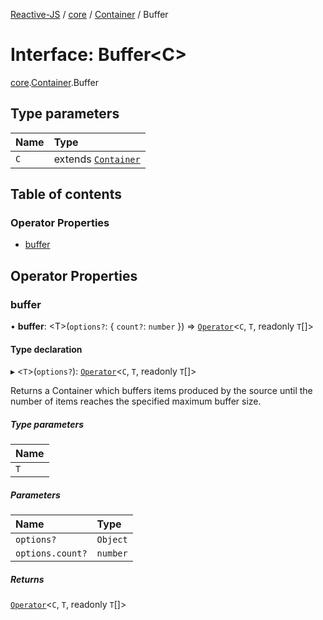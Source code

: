[Reactive-JS](../README.md) / [core](../modules/core.md) / [Container](../modules/core.Container.md) / Buffer

# Interface: Buffer<C\>

[core](../modules/core.md).[Container](../modules/core.Container.md).Buffer

## Type parameters

| Name | Type |
| :------ | :------ |
| `C` | extends [`Container`](core.Container-1.md) |

## Table of contents

### Operator Properties

- [buffer](core.Container.Buffer.md#buffer)

## Operator Properties

### buffer

• **buffer**: <T\>(`options?`: { `count?`: `number`  }) => [`Operator`](../modules/core.Container.md#operator)<`C`, `T`, readonly `T`[]\>

#### Type declaration

▸ <`T`\>(`options?`): [`Operator`](../modules/core.Container.md#operator)<`C`, `T`, readonly `T`[]\>

Returns a Container which buffers items produced by the source until the
number of items reaches the specified maximum buffer size.

##### Type parameters

| Name |
| :------ |
| `T` |

##### Parameters

| Name | Type |
| :------ | :------ |
| `options?` | `Object` |
| `options.count?` | `number` |

##### Returns

[`Operator`](../modules/core.Container.md#operator)<`C`, `T`, readonly `T`[]\>
